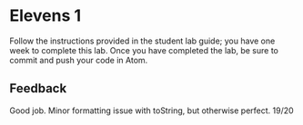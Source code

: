 # Elevens 1

Follow the instructions provided in the student lab guide; you have one week to complete this lab. Once you have completed the lab, be sure to commit and push your code in Atom.

## Feedback
Good job. Minor formatting issue with toString, but otherwise perfect.
19/20
